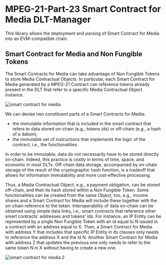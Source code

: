 # MPEG-21-Part-23 Smart Contract for Media DLT-Manager

This library allows the deployment and parsing of Smart Contract for Media into an EVM-compatible chain.

## Smart Contract for Media and Non Fungible Tokens

The Smart Contracts for Media can take advantage of Non Fungible Tokens to store Media Contractual Objects. In particular, each Smart Contract for Media generated by a MPEG-21 Contract can reference tokens already present in the DLT that refer to a specific Media Contractual Object instance.

![smart contract for media](./tokens.jpg)

We can devise two constituent parts of a Smart Contracts for Media:

- the immutable information that is included in the smart contract that refers to data stored on-chain (e.g., tokens ids) or off-chain (e.g., a hash of a datum);
- the immutable set of instructions that implements the logic of the contract, i.e., the functionalities.

In order to be immutable, data do not necessarily have to be stored directly on-chain. Indeed, this practice is costly in terms of time, space, and economic in most DLTs. Off-chain data storage, accompanied by on-chain storage of the result of the cryptographic hash function, is a tradeoff that allows for information immutability and more cost-effective processing.

Thus, a Media Contractual Object, e.g., a payment obligation, can be stored off-chain, and then its hash stored within a Non Fungible Token. Some functionalities can be created from the same Object, too, e.g., income shares and a Smart Contract for Media will include these together with the on-chain reference to the token.
Interoperability of data on-chain can be obtained using simple data links, i.e., smart contracts that reference other smart contracts’ addresses and tokens’ ids. For instance, an IP Entity can be represented by a single Non Fungible Token with an id equal to N issued in a contract with an address equal to X. Then, a Smart Contract for Media with address Y that includes that specific IP Entity in its clauses only needs to reference the address X and the id N. Another Smart Contract for Media with address Z that updates the previous one only needs to refer to the same token N in X without having to create a new one.

![smart contract for media 2](./tokens2.jpg)
